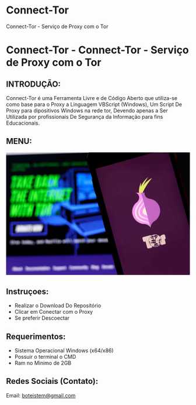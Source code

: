 # Connect-Tor
Connect-Tor - Serviço de Proxy com o Tor

# Connect-Tor - Connect-Tor - Serviço de Proxy com o Tor

## INTRODUÇÃO:

Connect-Tor é uma Ferramenta Livre e de Código Aberto que utiliza-se como base para o Proxy a Linguagem VBScript (Windows),
Um Script De Proxy para dipositivos Windows na rede tor, Devendo apenas a Ser Utilizada por profissionais De Segurança da Informação para fins Educacionais.

## MENU:
![Interface Do Proxy](https://github.com/Cyber-Root0/Connect-Tor/blob/main/Midia/TOR-1.png)



## Instruçoes:
- Realizar o Download Do Reposítório 
- Clicar em Conectar com o Proxy
- Se preferir Descoectar

## Requerimentos:

- Sistema Operacional Windows (x64/x86)
- Possuir o terminal o CMD
- Ram no Minimo de 2GB


## Redes Sociais (Contato):

Email: boteistem@gmail.com






